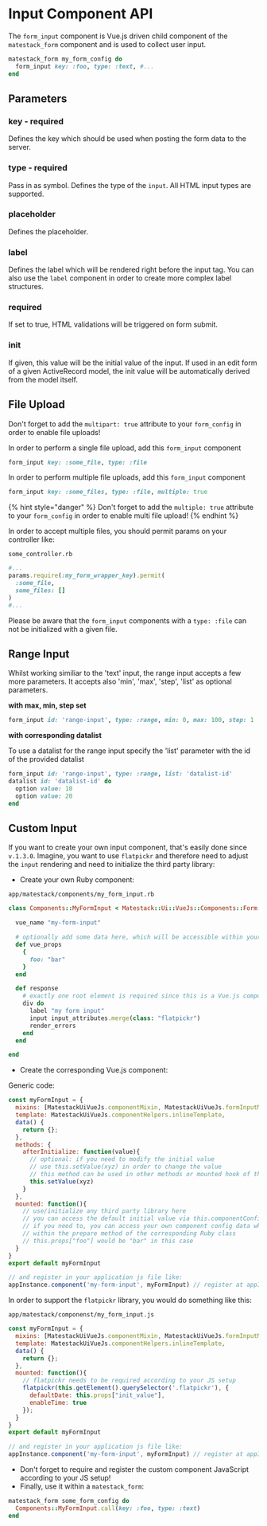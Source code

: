 # Input Component API

The `form_input` component is Vue.js driven child component of the `matestack_form` component and is used to collect user input.

```ruby
matestack_form my_form_config do
  form_input key: :foo, type: :text, #...
end
```

## Parameters

### key - required

Defines the key which should be used when posting the form data to the server.

### type - required

Pass in as symbol. Defines the type of the `input`. All HTML input types are supported.

### placeholder

Defines the placeholder.

### label

Defines the label which will be rendered right before the input tag. You can also use the `label` component in order to create more complex label structures.

### required

If set to true, HTML validations will be triggered on form submit.

### init

If given, this value will be the initial value of the input. If used in an edit form of a given ActiveRecord model, the init value will be automatically derived from the model itself.

## File Upload

Don't forget to add the `multipart: true` attribute to your `form_config` in order to enable file uploads!

In order to perform a single file upload, add this `form_input` component

```ruby
form_input key: :some_file, type: :file
```

In order to perform multiple file uploads, add this `form_input` component

```ruby
form_input key: :some_files, type: :file, multiple: true
```

{% hint style="danger" %}
Don't forget to add the `multiple: true` attribute to your `form_config` in order to enable multi file upload!
{% endhint %}

In order to accept multiple files, you should permit params on your controller like:

`some_controller.rb`

```ruby
#...
params.require(:my_form_wrapper_key).permit(
  :some_file,
  some_files: []
)
#...
```

Please be aware that the `form_input` components with a `type: :file` can not be initialized with a given file.

## Range Input

Whilst working similiar to the 'text' input, the range input accepts a few more parameters. It accepts also 'min', 'max', 'step', 'list' as optional parameters.

**with max, min, step set**

```ruby
form_input id: 'range-input', type: :range, min: 0, max: 100, step: 1
```

**with corresponding datalist**

To use a datalist for the range input specify the 'list' parameter with the id of the provided datalist

```ruby
form_input id: 'range-input', type: :range, list: 'datalist-id'
datalist id: 'datalist-id' do
  option value: 10
  option value: 20
end
```

## Custom Input

If you want to create your own input component, that's easily done since `v.1.3.0`. Imagine, you want to use `flatpickr` and therefore need to adjust the `input` rendering and need to initialize the third party library:

* Create your own Ruby component:

`app/matestack/components/my_form_input.rb`

```ruby
class Components::MyFormInput < Matestack::Ui::VueJs::Components::Form::Input

  vue_name "my-form-input"

  # optionally add some data here, which will be accessible within your Vue.js component
  def vue_props
    {
      foo: "bar"
    }
  end

  def response
    # exactly one root element is required since this is a Vue.js component template
    div do
      label "my form input"
      input input_attributes.merge(class: "flatpickr")
      render_errors
    end
  end

end
```

* Create the corresponding Vue.js component:

Generic code:

```javascript
const myFormInput = {
  mixins: [MatestackUiVueJs.componentMixin, MatestackUiVueJs.formInputMixin],
  template: MatestackUiVueJs.componentHelpers.inlineTemplate,
  data() {
    return {};
  },
  methods: {
    afterInitialize: function(value){
      // optional: if you need to modify the initial value
      // use this.setValue(xyz) in order to change the value
      // this method can be used in other methods or mounted hook of this component as well!
      this.setValue(xyz)
    }
  },
  mounted: function(){
    // use/initialize any third party library here
    // you can access the default initial value via this.componentConfig["init_value"]
    // if you need to, you can access your own component config data which added
    // within the prepare method of the corresponding Ruby class
    // this.props["foo"] would be "bar" in this case
  }
}
export default myFormInput

// and register in your application js file like:
appInstance.component('my-form-input', myFormInput) // register at appInstance
```

In order to support the `flatpickr` library, you would do something like this:

`app/matestack/componenst/my_form_input.js`

```javascript
const myFormInput = {
  mixins: [MatestackUiVueJs.componentMixin, MatestackUiVueJs.formInputMixin],
  template: MatestackUiVueJs.componentHelpers.inlineTemplate,
  data() {
    return {};
  },
  mounted: function(){
    // flatpickr needs to be required according to your JS setup
    flatpickr(this.getElement().querySelector('.flatpickr'), {
      defaultDate: this.props["init_value"],
      enableTime: true
    });
  }
}
export default myFormInput

// and register in your application js file like:
appInstance.component('my-form-input', myFormInput) // register at appInstance
```

* Don't forget to require and register the custom component JavaScript according to your JS setup!
* Finally, use it within a `matestack_form`:

```ruby
matestack_form some_form_config do
  Components::MyFormInput.call(key: :foo, type: :text)
end
```
